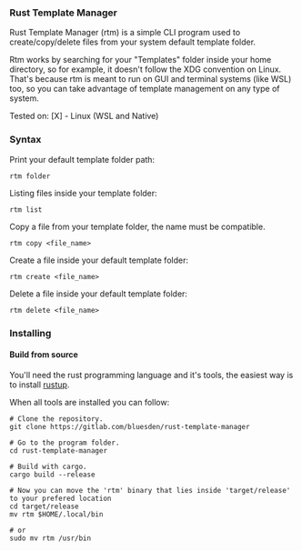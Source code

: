 ### Rust Template Manager

Rust Template Manager (rtm) is a simple CLI program used to create/copy/delete files from your system default template folder.

Rtm works by searching for your "Templates" folder inside your home directory, so for example, it doesn't follow the XDG 
convention on Linux. That's because rtm is meant to run on GUI and terminal systems (like WSL) too, so you can take
advantage of template management on any type of system.

Tested on:
[X] - Linux (WSL and Native)

### Syntax
Print your default template folder path:
```shell
rtm folder
```
Listing files inside your template folder:
```shell
rtm list
```
Copy a file from your template folder, the name must be compatible.
```shell
rtm copy <file_name>
```
Create a file inside your default template folder:
```shell
rtm create <file_name>
```
Delete a file inside your default template folder:
```shell
rtm delete <file_name>
```

### Installing
#### Build from source
You'll need the rust programming language and it's tools, the easiest way is to install [rustup](https://www.rust-lang.org/tools/install).

When all tools are installed you can follow:
```shell
# Clone the repository.
git clone https://gitlab.com/bluesden/rust-template-manager

# Go to the program folder.
cd rust-template-manager

# Build with cargo.
cargo build --release

# Now you can move the 'rtm' binary that lies inside 'target/release' to your prefered location
cd target/release
mv rtm $HOME/.local/bin

# or
sudo mv rtm /usr/bin
```